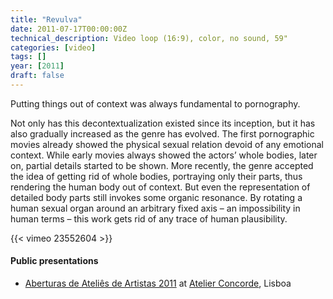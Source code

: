 ```yaml
---
title: "Revulva"
date: 2011-07-17T00:00:00Z
technical_description: Video loop (16:9), color, no sound, 59"
categories: [video]
tags: []
year: [2011]
draft: false
---
```


Putting things out of context was always fundamental to pornography.
<!--more-->

Not only has this decontextualization existed since its inception, but it has also gradually increased as the genre has evolved. The first pornographic movies already showed the physical sexual relation devoid of any emotional context. While early movies always showed the actors’ whole bodies, later on, partial details started to be shown. More recently, the genre accepted the idea of getting rid of whole bodies, portraying only their parts, thus rendering the human body out of context. But even the representation of detailed body parts still invokes some organic resonance. By rotating a human sexual organ around an arbitrary fixed axis – an impossibility in human terms – this work gets rid of any trace of human plausibility.

{{< vimeo 23552604 >}}

#### Public presentations

* [Aberturas de Ateliês de Artistas 2011][1] at [Atelier Concorde][2], Lisboa

[1]: <https://www.castelodif.pt/index.php/castelo-d-if/aaa-2011>
[2]: <https://atelierconcorde.org>
